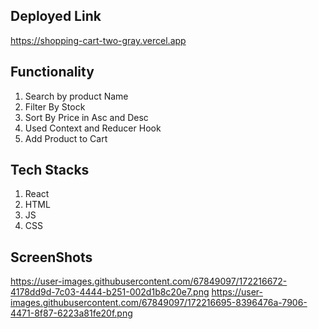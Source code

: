 ## Deployed Link

https://shopping-cart-two-gray.vercel.app

## Functionality

1. Search by product Name
2. Filter By Stock
3. Sort By Price in Asc and Desc
4. Used Context and Reducer Hook
5. Add Product to Cart

## Tech Stacks

1. React
2. HTML
3. JS
4. CSS

## ScreenShots
https://user-images.githubusercontent.com/67849097/172216672-4178dd9d-7c03-4444-b251-002d1b8c20e7.png
https://user-images.githubusercontent.com/67849097/172216695-8396476a-7906-4471-8f87-6223a81fe20f.png